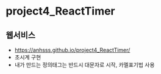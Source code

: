 # project4_ReactTimer
## 웹서비스
+ https://anhsss.github.io/project4_ReactTimer/
+ 초시계 구현
+ 내가 만드는 정의태그는 반드시 대문자로 시작, 카멜표기법 사용
